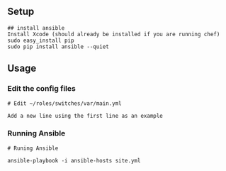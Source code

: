 ## Setup

    ## install ansible
    Install Xcode (should already be installed if you are running chef)
    sudo easy_install pip
    sudo pip install ansible --quiet

## Usage

### Edit the config files

    # Edit ~/roles/switches/var/main.yml

    Add a new line using the first line as an example

### Running Ansible

    # Runing Ansible
    
    ansible-playbook -i ansible-hosts site.yml 
